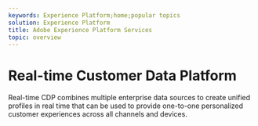 ```yaml
---
keywords: Experience Platform;home;popular topics
solution: Experience Platform
title: Adobe Experience Platform Services
topic: overview
---
```


# Real-time Customer Data Platform

Real-time CDP combines multiple enterprise data sources to create unified profiles in real time that can be used to provide one-to-one personalized customer experiences across all channels and devices.

